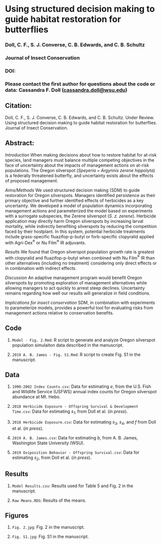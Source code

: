 # Using structured decision making to guide habitat restoration for butterflies

### Doll, C. F., S. J. Converse, C. B. Edwards, and C. B. Schultz

### Journal of Insect Conservation

### DOI:

### Please contact the first author for questions about the code or data: Cassandra F. Doll (cassandra.doll@wsu.edu)

## Citation:

Doll, C. F., S. J. Converse, C. B. Edwards, and C. B. Schultz. Under Review. Using structured decision making to guide habitat restoration for butterflies. Journal of Insect Conservation.

## Abstract:

*Introduction* When making decisions about how to restore habitat for at-risk species, land managers must balance multiple competing objectives in the face of uncertainty about the impacts of management actions on at-risk populations. The Oregon silverspot (*Speyeria = Argynnis zerene hippolyta*) is a federally threatened butterfly, and uncertainty exists about the effects of proposed management. 

*Aims/Methods* We used structured decision making (SDM) to guide restoration for Oregon silverspots. Managers identified persistence as their primary objective and further identified effects of herbicides as a key uncertainty. We developed a model of population dynamics incorporating management actions and parameterized the model based on experiments with a surrogate subspecies, the Zerene silverspot (*S. z. zerene*). Herbicide application may directly harm Oregon silverspots by increasing larval mortality, while indirectly benefiting silverspots by reducing the competition faced by their hostplant. In this system, potential herbicide treatments include grass-specific fluazifop-p-butyl or forb-specific clopyralid applied with Agri-Dex<sup>®</sup> or Nu Film<sup>®</sup> IR adjuvants. 

*Results* We found that Oregon silverspot population growth rate is greatest with clopyralid and fluazifop-p-butyl when combined with Nu Film<sup>®</sup> IR than other alternatives (including no treatment) considering only direct effects or in combination with indirect effects. 

*Discussion* An adaptive management program would benefit Oregon silverspots by promoting exploration of management alternatives while allowing managers to act quickly to arrest steep declines. Uncertainty remains regarding how well our results will generalize in field conditions. 

*Implications for insect conservation* SDM, in combination with experiments to parameterize models, provides a powerful tool for evaluating risks from management actions relative to conservation benefits.

## Code

1. `Model - Fig. 2.Rmd`: R script to generate and analyze Oregon silverspot population simulaiton data described in the manuscript.

2. `2019 A. B. James - Fig. S1.Rmd`: R script to create Fig. S1 in the manuscript.

## Data

1. `1990-2002 Index Counts.csv`: Data for estimating *e*, from the U.S. Fish and Wildlife Service (USFWS) annual index counts for Oregon silverspot abundance at Mt. Hebo.

2. `2018 Herbicide Exposure - Offspring Survival & Development Time.csv`: Data for estimating *s<sub>1</sub>*, from Doll et al. (*in press*).

3. `2018 Herbicide Exposure.csv`: Data for estimating *s<sub>3</sub>*, *s<sub>4</sub>*, and *f* from Doll et al. (*in press*).

4. `2019 A. B. James.csv`: Data for estimating *b*, from A. B. James, Washington State University (WSU).

5. `2019 Oviposition Behavior - Offspring Survival.csv`: Data for estimating *s<sub>2</sub>*, from Doll et al. (*in press*).

## Results

1. `Model Results.csv`: Results used for Table 5 and Fig. 2 in the manuscript.

2. `Raw Means.RDS`: Results of the means.

## Figures

1. `Fig. 2.jpg`: Fig. 2 in the manuscript.

2. `Fig. S1.jpg`: Fig. S1 in the manuscript.
